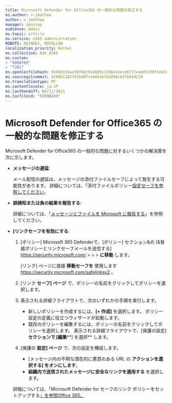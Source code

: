 ```yaml
---
title: Microsoft Defender for Office365 の一般的な問題を修正する
ms.author: v-jmathew
author: v-jmathew
manager: dansimp
audience: Admin
ms.topic: article
ms.service: o365-administration
ROBOTS: NOINDEX, NOFOLLOW
localization_priority: Normal
ms.collection: Adm_O365
ms.custom:
- "9000760"
- "7391"
ms.openlocfilehash: 9104615baa5bf6dc91468912168e42ece6727eadd5330f1eb34e2a9170568b26
ms.sourcegitcommit: 920051182781bd97ce4d4d6fbd268cb37b84d239
ms.translationtype: MT
ms.contentlocale: ja-JP
ms.lasthandoff: 08/11/2021
ms.locfileid: "57898249"
---
```

# <a name="fix-common-problems-with-microsoft-defender-for-office-365"></a>Microsoft Defender for Office365 の一般的な問題を修正する

Microsoft Defender for Office365 の一般的な問題に対するいくつかの解決策を次に示します。

- **メッセージの遅延**:

  メール配信の遅延は、メッセージの添付ファイルセーフによって発生する可能性があります。 詳細については、「添付ファイルポリシー[設定セーフを参照してください](https://docs.microsoft.com/microsoft-365/security/office-365-security/safe-attachments#safe-attachments-policy-settings)。

- **誤検知または負の結果を報告する**:

  詳細については、「[メッセージとファイルを Microsoft に報告する](https://docs.microsoft.com/microsoft-365/security/office-365-security/report-junk-email-messages-to-microsoft)」を参照してください。

- **[リンクセーフを有効にする**:

  1. [ポリシー] Microsoft 365 Defenderで、[ポリシー] セクション&の [&脅威ポリシーとリンクセーフメールを送信する] <https://security.microsoft.com/>  \>  \>  \> **に移動** します。

     [リンク] ページに直接 **移動セーフを** 使用します <https://security.microsoft.com/safelinksv2> 。

  2. [リンク **セーフ] ページ** で、ポリシーの名前をクリックしてポリシーを選択します。
  3. 表示される詳細フライアウトで、次のいずれかの手順を実行します。
     - 新しいポリシーを作成するには、**[+ 作成]** を選択します。 ポリシー設定の定義に役立つウィザードが起動します。
     - 既存のポリシーを編集するには、ポリシーの名前をクリックしてポリシーを選択します。 表示される詳細フライアウトで、[保護の設定]**セクションで [編集****] を選択** します。
  4. [保護の **設定] ページ** で、次の設定を構成します。
     - [メッセージ内の不明な潜在的に悪意のある URL の **アクションを選択する] をオンにします**。
     - **組織内で送信されたメッセージに安全なリンクを適用する** を選択します。

  詳細については、「Microsoft Defender for セーフのリンク ポリシーをセットアップする[」を参照Office 365。](https://docs.microsoft.com/microsoft-365/security/office-365-security/set-up-safe-links-policies)
